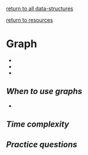 ---
---
[return to all data-structures](data-structures)

[return to resources](resources)

# Graph

*   

*   

*   


## *When to use graphs*
*   

## *Time complexity*


## *Practice questions*
